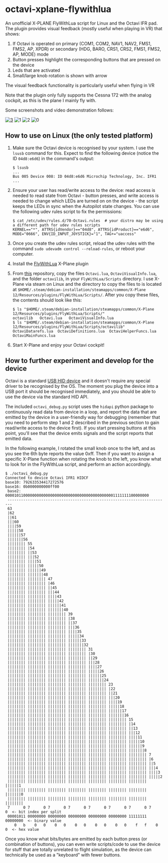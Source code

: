 # octavi-xplane-flywithlua

An unofficial X-PLANE FlyWithLua script for Linux and the Octavi IFR pad. The plugin provides visual feedback (mostly useful when playing in VR) that shows:

1. If Octavi is operated on primary (COM1, COM2, NAV1, NAV2, FMS1, FMS2, AP, XPDR) or secondary (HDG, BARO, CRS1, CRS2, FMS1, FMS2, AP, MODE) mode
2. Button presses highlight the corresponding buttons that are pressed on the device
3. Leds that are activated
4. Small/large knob rotation is shown with arrow

The visual feedback functionality is particularly useful when flying in VR

Note that the plugin only fully supports the Cessna 172 with the analog cockpit, as this is the plane I mainly fly with.

Some screenshots and video demonstration follows:

[![3](https://img.youtube.com/vi/gTOLRPJOfcE/0.jpg)](https://www.youtube.com/watch?v=gTOLRPJOfcE)
![1](https://github.com/cyberang3l/octavi-xplane-flywithlua/assets/5658474/d685bc0a-825d-48bb-9901-2d1472cc8bc1)
![2](https://github.com/cyberang3l/octavi-xplane-flywithlua/assets/5658474/0c00669b-e192-4c00-888e-a9f13d2cbf89)
![0](https://github.com/cyberang3l/octavi-xplane-flywithlua/assets/5658474/2cea71b6-2d2b-4954-8f1c-473fee18b07f)

## How to use on Linux (the only tested platform)

1. Make sure the Octavi device is recognised by your system. I use the `lsusb` command for this. Expect to find the following device (notice the ID `04d8:e6d6`) in the command's output:

       $ lsusb
       ...
       Bus 005 Device 008: ID 04d8:e6d6 Microchip Technology, Inc. IFR1
       ...

2. Ensure your user has read/write access to the device: read access is needed to read state from Octavi - button presses, and write access is needed to change which LEDs are turned on on the device - the script keeps the LEDs in sync when the Autopilot state changes. You can use the following udev rules script to fix the permissions:

       $ cat /etc/udev/rules.d/70-Octavi.rules  # your distro may be using a different path for udev rules scripts
       KERNEL=="*", ATTRS{idVendor}=="04d8", ATTRS{idProduct}=="e6d6", MODE="0666", ENV{ID_INPUT_JOYSTICK}="1", TAG+="uaccess"

3. Once you create the udev rules script, reload the udev rules with the command `sudo udevadm control --reload-rules`, or reboot your computer.
4. Install the [FlyWithLua](https://github.com/X-Friese/FlyWithLua) X-Plane plugin
5. From [this](https://github.com/cyberang3l/octavi-xplane-flywithlua) repository, copy the files `Octavi.lua`, `OctaviVisualInfo.lua`, and the folder `octavilib`, in your `FlyWithLua/Scripts` directory. I use X-Plane via steam on Linux and the directory to copy the files to is located at `$HOME/.steam/debian-installation/steamapps/common/X-Plane 12/Resources/plugins/FlyWithLua/Scripts/`. After you copy these files, the contents should look like this:

       $ ls "$HOME/.steam/debian-installation/steamapps/common/X-Plane 12/Resources/plugins/FlyWithLua/Scripts/"
       octavilib   Octavi.lua   OctaviVisualInfo.lua
       $ ls "$HOME/.steam/debian-installation/steamapps/common/X-Plane 12/Resources/plugins/FlyWithLua/Scripts/octavilib"
       OctaviDatarefs.lua  OctaviDefinitions.lua  OctaviHelperFuncs.lua  OctaviMainFuncs.lua

6. Start X-Plane and enjoy your Octavi cockpit!

## How to further experiment and develop for the device

Octavi is a standard [USB HID device](https://en.wikipedia.org/wiki/USB_human_interface_device_class) and it doesn't require any special driver to be recognised by the OS. The moment you plug the device into a USB port it should be recognised immediately, and you should be able to use the device via the standard HID API.

The included `octavi_debug.py` script uses the `hidapi` python package to continuously read data from device in a loop, and report the data that are emitted by the device in a user-friendly way for debugging (remember that you need to perform step 1 and 2 described in the previous section to gain read/write access to the device first). If you start pressing buttons at this point, you'll see that the device emits signals and the script reports that emitted data.

In the following example, I rotated the small knob once to the left, and as you see the 6th byte reports the value 0xff. Then if you want to assign a specific X-Plane function when rotating the knob to the left, you know what to look for in the FlyWithLua script, and perform an action accordingly.

```
$ ./octavi_debug.py
Connected to device Octavi IFR1 HIDCF
base10: 792633534417272576
base16: 0b0000000000ff00
 base2: 0000101100000000000000000000000000000000000000001111111100000000
 ------------------------------------------------------------------------
 63
 |62
 ||61
 |||60
 ||||59
 |||||58
 ||||||57
 |||||||56
 |||||||| 55
 |||||||| |54
 |||||||| ||53
 |||||||| |||52
 |||||||| ||||51
 |||||||| |||||50
 |||||||| ||||||49
 |||||||| |||||||48
 |||||||| |||||||| 47
 |||||||| |||||||| |46
 |||||||| |||||||| ||45
 |||||||| |||||||| |||44
 |||||||| |||||||| ||||43
 |||||||| |||||||| |||||42
 |||||||| |||||||| ||||||41
 |||||||| |||||||| |||||||40
 |||||||| |||||||| |||||||| 39
 |||||||| |||||||| |||||||| |38
 |||||||| |||||||| |||||||| ||37
 |||||||| |||||||| |||||||| |||36
 |||||||| |||||||| |||||||| ||||35
 |||||||| |||||||| |||||||| |||||34
 |||||||| |||||||| |||||||| ||||||33
 |||||||| |||||||| |||||||| |||||||32
 |||||||| |||||||| |||||||| |||||||| 31
 |||||||| |||||||| |||||||| |||||||| |30
 |||||||| |||||||| |||||||| |||||||| ||29
 |||||||| |||||||| |||||||| |||||||| |||28
 |||||||| |||||||| |||||||| |||||||| ||||27
 |||||||| |||||||| |||||||| |||||||| |||||26
 |||||||| |||||||| |||||||| |||||||| ||||||25
 |||||||| |||||||| |||||||| |||||||| |||||||24
 |||||||| |||||||| |||||||| |||||||| |||||||| 23
 |||||||| |||||||| |||||||| |||||||| |||||||| |22
 |||||||| |||||||| |||||||| |||||||| |||||||| ||21
 |||||||| |||||||| |||||||| |||||||| |||||||| |||20
 |||||||| |||||||| |||||||| |||||||| |||||||| ||||19
 |||||||| |||||||| |||||||| |||||||| |||||||| |||||18
 |||||||| |||||||| |||||||| |||||||| |||||||| ||||||17
 |||||||| |||||||| |||||||| |||||||| |||||||| |||||||16
 |||||||| |||||||| |||||||| |||||||| |||||||| |||||||| 15
 |||||||| |||||||| |||||||| |||||||| |||||||| |||||||| |14
 |||||||| |||||||| |||||||| |||||||| |||||||| |||||||| ||13
 |||||||| |||||||| |||||||| |||||||| |||||||| |||||||| |||12
 |||||||| |||||||| |||||||| |||||||| |||||||| |||||||| ||||11
 |||||||| |||||||| |||||||| |||||||| |||||||| |||||||| |||||10
 |||||||| |||||||| |||||||| |||||||| |||||||| |||||||| ||||||9
 |||||||| |||||||| |||||||| |||||||| |||||||| |||||||| |||||||8
 |||||||| |||||||| |||||||| |||||||| |||||||| |||||||| |||||||| 7
 |||||||| |||||||| |||||||| |||||||| |||||||| |||||||| |||||||| |6
 |||||||| |||||||| |||||||| |||||||| |||||||| |||||||| |||||||| ||5
 |||||||| |||||||| |||||||| |||||||| |||||||| |||||||| |||||||| |||4
 |||||||| |||||||| |||||||| |||||||| |||||||| |||||||| |||||||| ||||3
 |||||||| |||||||| |||||||| |||||||| |||||||| |||||||| |||||||| |||||2
 |||||||| |||||||| |||||||| |||||||| |||||||| |||||||| |||||||| ||||||1
 |||||||| |||||||| |||||||| |||||||| |||||||| |||||||| |||||||| |||||||0
 |||||||| |||||||| |||||||| |||||||| |||||||| |||||||| |||||||| ||||||||
 7      0 7      0 7      0 7      0 7      0 7      0 7      0 7      0  <- bit index per split
 00001011 00000000 00000000 00000000 00000000 00000000 11111111 00000000  <- binary value
    0   b    0   0    0   0    0   0    0   0    0   0    f   f    0   0  <- hex value
```

Once you know what bits/bytes are emitted by each button press (or combination of buttons), you can even write scripts/code to use the device for stuff that are totally unrelated to flight simulation, as the device can technically be used as a "keyboard" with fewer buttons.
